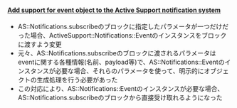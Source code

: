 #### [Add support for event object to the Active Support notification system](https://github.com/rails/rails/pull/33451)

* AS::Notifications.subscribeのブロックに指定したパラメータが一つだけだった場合、ActiveSupport::Notifications::Eventのインスタンスをブロックに渡すよう変更
* 元々、AS::Notifications.subscribeのブロックに渡されるパラメータはeventに関する各種情報(名前、payload等)で、AS::Notifications::Eventのインスタンスが必要な場合、それらのパラメータを使って、明示的にオブジェクトの生成処理を行う必要があった
* この対応により、AS::Notifications::Eventのインスタンスが必要な場合、AS::Notifications.subscribeのブロックから直接受け取れるようになった
